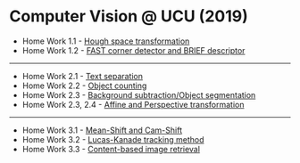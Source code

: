 # Computer Vision @ UCU (2019) 

- Home Work 1.1 - [Hough space transformation](https://github.com/Progern/computer-vision-hw/blob/master/cv-1-1/cv-hw-1-1.ipynb)
- Home Work 1.2 - [FAST corner detector and BRIEF descriptor](https://github.com/Progern/computer-vision-hw/blob/master/cv-1-2/cv-hw-1-2.ipynb)

-----

- Home Work 2.1 - [Text separation](https://github.com/Progern/computer-vision-hw/blob/master/cv-2-0/cv-hw-2-0-text-separation.ipynb)
- Home Work 2.2 - [Object counting](https://github.com/Progern/computer-vision-hw/blob/master/cv-2-0/cv-hw-2-1-object-count.ipynb)
- Home Work 2.3 - [Background subtraction/Object segmentation](https://github.com/Progern/computer-vision-hw/blob/master/cv-2-0/cv-hw-2-2-object-separation.ipynb)
- Home Work 2.3, 2.4 - [Affine and Perspective transformation](https://github.com/Progern/computer-vision-hw/blob/master/cv-2-0/cv-hw-2-3-affine-perspective.ipynb)

-----

- Home Work 3.1 - [Mean-Shift and Cam-Shift](https://github.com/Progern/computer-vision-hw/blob/master/cv-3-0/cv-3-1-mean-cam-shift.ipynb)
- Home Work 3.2 - [Lucas-Kanade tracking method](https://github.com/Progern/computer-vision-hw/blob/master/cv-3-0/cv-3-2-lucas-kanade-method.ipynb)
- Home Work 3.3 - [Content-based image retrieval](https://github.com/Progern/computer-vision-hw/blob/master/cv-3-0/cv-3-3-content-based.ipynb)
